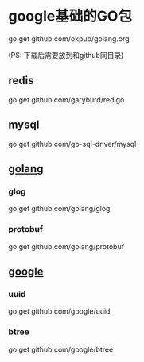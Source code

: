# google基础的GO包
go get github.com/okpub/golang.org

(PS: 下载后需要放到和github同目录)

## redis
go get github.com/garyburd/redigo
 
## mysql 
go get github.com/go-sql-driver/mysql

## [golang](https://github.com/golang)
### glog
go get github.com/golang/glog

### protobuf
go get github.com/golang/protobuf

## [google](https://github.com/google)
### uuid
go get github.com/google/uuid

### btree
go get github.com/google/btree
